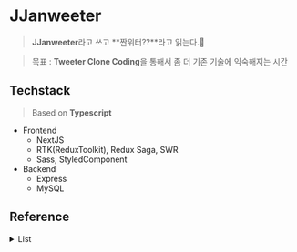 # JJanweeter

> **JJanweeter**라고 쓰고 **짠위터??**라고 읽는다.🌟

> 목표 : **Tweeter Clone Coding**을 통해서 좀 더 기존 기술에 익숙해지는 시간

## Techstack

> Based on **Typescript**

- Frontend
  - NextJS
  - RTK(ReduxToolkit), Redux Saga, SWR
  - Sass, StyledComponent
- Backend
  - Express
  - MySQL

## Reference

<details>
  <summary>List</summary>

- 묵혀두었던 [Nodebird](https://www.inflearn.com/course/%EB%85%B8%EB%93%9C%EB%B2%84%EB%93%9C-%EB%A6%AC%EC%95%A1%ED%8A%B8-%EB%A6%AC%EB%89%B4%EC%96%BC)를 참고 삼아 기존 기술 스택을 좀 더 업그레이드하여 구현 + 타입스크립트는 기본!!

</details>
